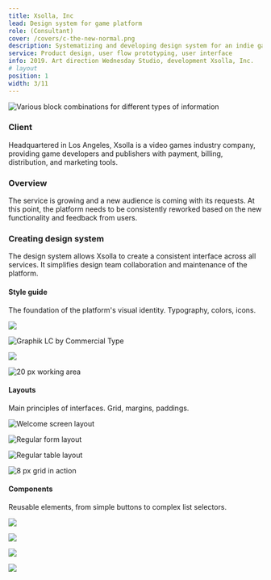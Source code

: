 ```yaml
---
title: Xsolla, Inc
lead: Design system for game platform
role: (Consultant)
cover: /covers/c-the-new-normal.png
description: Systematizing and developing design system for an indie game publishing platform during the major redesign.
service: Product design, user flow prototyping, user interface
info: 2019. Art direction Wednesday Studio, development Xsolla, Inc.
# layout
position: 1
width: 3/11
---
```


![Various block combinations for different types of information](/projects/the-new-normal/pages--r169.jpg)

### Client

Headquartered in Los Angeles, Xsolla is a video games industry company, providing game developers and publishers with payment, billing, distribution, and marketing tools.

### Overview

The service is growing and a new audience is coming with its requests. At this point, the platform needs to be consistently reworked based on the new functionality and feedback from users.

### Creating design system

The design system allows Xsolla to create a consistent interface across all services. It simplifies design team collaboration and maintenance of the platform.

#### Style guide

The foundation of the platform's visual identity. Typography, colors, icons.

![ ](/projects/the-new-normal/adaptive-01--r11.jpg)

![Graphik LC by Commercial Type](/projects/the-new-normal/adaptive-01--r11.jpg)

![ ](/projects/the-new-normal/adaptive-01--r11.jpg?size=half)

![20 px working area](/projects/the-new-normal/adaptive-01--r11.jpg?size=half)

#### Layouts

Main principles of interfaces. Grid, margins, paddings.

![Welcome screen layout](/projects/the-new-normal/adaptive-01--r11.jpg)

![Regular form layout](/projects/the-new-normal/adaptive-01--r11.jpg)

![Regular table layout](/projects/the-new-normal/adaptive-01--r11.jpg)

![8 px grid in action](/projects/the-new-normal/adaptive-01--r11.jpg)

#### Components

Reusable elements, from simple buttons to complex list selectors.

![ ](/projects/the-new-normal/adaptive-01--r11.jpg)

![ ](/projects/the-new-normal/adaptive-01--r11.jpg)

![ ](/projects/the-new-normal/adaptive-01--r11.jpg?size=half)

![ ](/projects/the-new-normal/adaptive-01--r11.jpg?size=half)